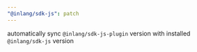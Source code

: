 ```yaml
---
"@inlang/sdk-js": patch
---
```


automatically sync `@inlang/sdk-js-plugin` version with installed `@inlang/sdk-js` version
